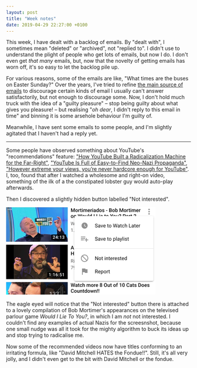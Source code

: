 ```yaml
---
layout: post
title: "Week notes"
date: 2019-04-29 22:27:00 +0100
---
```


This week, I have dealt with a backlog of emails. By "dealt with", I sometimes mean "deleted" or "archived", not "replied to".
I didn't use to understand the plight of people who get lots of emails, but now I do.
I don't even get _that many_ emails, but, now that the novelty of getting emails has worn off, it's so easy to let the backlog pile up.

For various reasons, some of the emails are like, "What times are the buses on Easter Sunday?"
Over the years, I've tried to refine [the main source of emails](https://bustimes.org/contact)
to discourage certain kinds of email I usually can't answer satisfactorily, but not enough to discourage some.
Now, I don't hold much truck with the idea of a "guilty pleasure" – stop being guilty about what gives you pleasure! – but
realising "_oh dear_, I didn't reply to this email in time" and binning it is some arsehole behaviour I'm guilty of. 

Meanwhile, I have sent some emails to some people, and I'm slightly agitated that I haven't had a reply yet.

<hr />

Some people have observed something about YouTube's "recommendations" feature: ["How YouTube Built a Radicalization Machine for the Far-Right"](https://www.thedailybeast.com/how-youtube-pulled-these-men-down-a-vortex-of-far-right-hate), ["YouTube Is Full of Easy-to-Find Neo-Nazi Propaganda"](https://motherboard.vice.com/en_us/article/xw5bxk/youtube-neo-nazi-propaganda-atomwaffen), ["However extreme your views, you’re never hardcore enough for YouTube"](https://www.theguardian.com/commentisfree/2018/sep/23/how-youtube-takes-you-to-extremes-when-it-comes-to-major-news-events).
I, too, found that after I watched a wholesome and right-on video, something of the ilk of a the constipated lobster guy would auto-play afterwards.

Then I discovered a slightly hidden button labelled "Not interested".

<img src="/images/youtube.png" alt="" width="407" height="238" style="width: 407px; height: 238px" />

The eagle eyed will notice that the "Not interested" button there is attached to a lovely compilation of Bob Mortimer's appearances on the televised parlour game <cite>Would I Lie To You?</cite>, in which I am _not_ not interested. I couldn't find any examples of actual Nazis for the screesnshot, because one small nudge was all it took for the mighty algorithm to buck its ideas up and stop trying to radicalise me.

Now some of the recommended videos now have titles conforming to an irritating formula, like "David Mitchell HATES the Fondue!!". Still, it's all very jolly, and I didn't even get to the bit with David Mitchell or the fondue.
